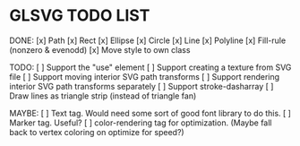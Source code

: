 GLSVG TODO LIST
============================

DONE:
 [x] Path
 [x] Rect
 [x] Ellipse
 [x] Circle
 [x] Line
 [x] Polyline
 [x] Fill-rule (nonzero & evenodd)
 [x] Move style to own class

TODO:
 [ ] Support the "use" element
 [ ] Support creating a texture from SVG file
 [ ] Support moving interior SVG path transforms
 [ ] Support rendering interior SVG path transforms separately
 [ ] Support stroke-dasharray
 [ ] Draw lines as triangle strip (instead of triangle fan)

MAYBE:
 [ ] Text tag. Would need some sort of good font library to do this.
 [ ] Marker tag. Useful?
 [ ] color-rendering tag for optimization. (Maybe fall back to vertex coloring on optimize for speed?)